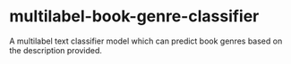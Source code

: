 # multilabel-book-genre-classifier
A multilabel text classifier model which can predict book genres based on the description provided.
